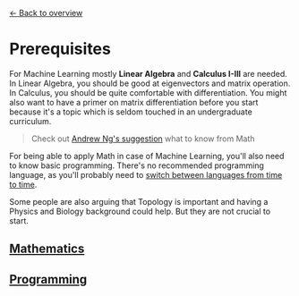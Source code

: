 [← Back to overview](../../../)

# Prerequisites
For Machine Learning mostly **Linear Algebra** and **Calculus I-III** are needed. In Linear Algebra, you should be good at eigenvectors and matrix operation. In Calculus, you should be quite comfortable with differentiation. You might also want to have a primer on matrix differentiation before you start because it's a topic which is seldom touched in an undergraduate curriculum.

> Check out [Andrew Ng's suggestion](https://www.quora.com/I-do-not-have-strong-mathematics-background-what-should-I-learn-in-mathematics-to-be-able-to-master-Machine-Learning-and-AI/answer/Andrew-Ng) what to know from Math

For being able to apply Math in case of Machine Learning, you'll also need to know basic programming. There's no recommended programming language, as you'll probably need to [switch between languages from time to time](AIDL_KB/../../BAS.md#recommended-programming-language).

Some people are also arguing that Topology is important and having a Physics and Biology background could help. But they are not crucial to start.

## [Mathematics](PRE_MAT.md)
## [Programming](PRE_PRG.md)
